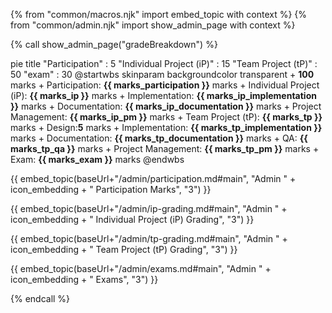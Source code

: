{% from "common/macros.njk" import embed_topic with context %}
{% from "common/admin.njk" import show_admin_page with context %}

{% call show_admin_page("gradeBreakdown") %}
<div id="main">

<mermaid>
pie title
"Participation" : 5
"Individual Project (iP)" : 15
"Team Project (tP)" : 50
"exam" : 30
</mermaid>

<puml name="gradeBreakdown.png">
@startwbs
skinparam backgroundcolor transparent
+ <b><color:red>100</color></b> marks
 + Participation: <b><color:red>{{ marks_participation }}</color></b> marks
 + Individual Project (iP): <b><color:red>{{ marks_ip }}</color></b> marks
  + Implementation: <b><color:red>{{ marks_ip_implementation }}</color></b> marks
  + Documentation: <b><color:red>{{ marks_ip_documentation }}</color></b> marks
  + Project Management: <b><color:red>{{ marks_ip_pm }}</color></b> marks
 + Team Project (tP): <b><color:red>{{ marks_tp }}</color></b> marks
  + Design:<b><color:red>5</color></b> marks
  + Implementation: <b><color:red>{{ marks_tp_implementation }}</color></b> marks
  + Documentation: <b><color:red>{{ marks_tp_documentation }}</color></b> marks
  + QA: <b><color:red>{{ marks_tp_qa }}</color></b> marks
  + Project Management: <b><color:red>{{ marks_tp_pm }}</color></b> marks
 + Exam: <b><color:red>{{ marks_exam }}</color></b> marks
@endwbs
</puml>

{{ embed_topic(baseUrl+"/admin/participation.md#main", "Admin " + icon_embedding + " Participation Marks", "3") }}
<p/>
{{ embed_topic(baseUrl+"/admin/ip-grading.md#main", "Admin " + icon_embedding + " Individual Project (iP) Grading", "3") }}
<p/>
{{ embed_topic(baseUrl+"/admin/tp-grading.md#main", "Admin " + icon_embedding + " Team Project (tP) Grading", "3") }}
<p/>
{{ embed_topic(baseUrl+"/admin/exams.md#main", "Admin " + icon_embedding + " Exams", "3") }}

</div>

{% endcall %}
